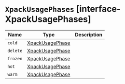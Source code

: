 # `XpackUsagePhases` [interface-XpackUsagePhases]

| Name | Type | Description |
| - | - | - |
| `cold` | [XpackUsagePhase](./XpackUsagePhase.md) | &nbsp; |
| `delete` | [XpackUsagePhase](./XpackUsagePhase.md) | &nbsp; |
| `frozen` | [XpackUsagePhase](./XpackUsagePhase.md) | &nbsp; |
| `hot` | [XpackUsagePhase](./XpackUsagePhase.md) | &nbsp; |
| `warm` | [XpackUsagePhase](./XpackUsagePhase.md) | &nbsp; |
